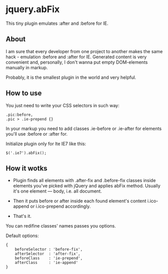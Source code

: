 jquery.abFix
============

This tiny plugin emulates :after and :before for IE. 

About
-----
I am sure that every developer from one project to another makes the same hack - emulation :before and :after for IE. Generated content is very convenient and, personally, I don't wanna put empty DOM-elements manually in markup.

Probably, it is the smallest plugin in the world and very helpful.

How to use
----------
You just need to write your CSS selectors in such way: 
	
	.pic:before,
    .pic > .ie-prepend {}

In your markup you need to add classes .ie-before or .ie-after for elements you'll use :before or :after for.

Initialize plugin only for lte IE7 like this:

	$('.ie7').abFix();

How it wotks
------------	
- Plugin finds all elements with .after-fix and .before-fix classes inside elements you've picked with jQuery and applies abFix method. Usually it's one element — body, i.e. all document.

- Then it puts before or after inside each found element's content i.ico-append or i.ico-prepend accordingly.

- That's it.

You can redifine classes' names passes you options.

Default options: 

	{
		beforeSelector : 'before-fix',
	    afterSelector  : 'after-fix',
	    beforeClass    : 'ie-prepend',
	    afterClass     : 'ie-append'
	}